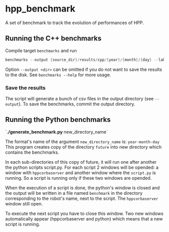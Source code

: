 # hpp_benchmark

A set of benchmark to track the evolution of performances of HPP.

## Running the C++ benchmarks

Compile target `benchmarks` and run
```cpp
benchmarks --output {source_dir}/results/cpp/{year}/{month}/{day} --label <version>
```
Option `--output <dir>` can be omitted if you do not want to save the results to the disk.
See `benchmarks --help` for more usage.

### Save the results
The script will generate a bunch of csv files in the output directory (see `--output`).
To save the benchmarks, commit the output directory.

## Running the Python benchmarks

 <p>`<strong>./generate_benchmark.py </strong>  new_directory_name`</p>

The format's name of the argument `new_directory_name` is: `year-month-day`
This program creates copy of the directory `future` into new directory which contains the benchmarks.

In each sub-directories of this copy of future, it will run one after another the python scripts script.py. For each script 2 windows will be opended: a window with `hppcorbaserver` and another window where the `script.py` is running. So a script is running only if these two windows are opended. 

When the execution of a script is done, the python's window is closed and the output will be written in a file named `benchmark` in the directory corresponding to the robot's name, next to the script. The `hppcorbaserver` window still open.

To execute the next script you have to close this window. Two new windows automatically appear (hppcorbaserver and python) which means that a new script is running. 
